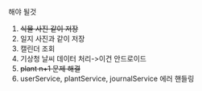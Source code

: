 해야 될것
1. ~~식물 사진 같이 저장~~
2. 일지 사진과 같이 저장
3. 캘린더 조회
4. 기상청 날씨 데이터 처리->이건 안드로이드
5. ~~plant n+1 문제 해결~~
6. userService, plantService, journalService 에러 핸들링